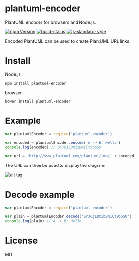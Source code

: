 # plantuml-encoder
PlantUML encoder for browsers and Node.js.

[![npm Version](https://img.shields.io/npm/v/plantuml-encoder.svg)](https://www.npmjs.com/package/plantuml-encoder) [![build-status](https://travis-ci.org/markushedvall/plantuml-encoder.svg?branch=master)](https://travis-ci.org/markushedvall/plantuml-encoder) [![js-standard-style](https://img.shields.io/badge/code%20style-standard-brightgreen.svg?style=flat)](https://github.com/feross/standard)

Encoded PlantUML can be used to create PlantUML URL links.

# Install

Node.js:

```
npm install plantuml-encoder
```

browser:

```
bower install plantuml-encoder
```

# Example

```javascript
var plantumlEncoder = require('plantuml-encoder')

var encoded = plantumlEncoder.encode('A -> B: Hello')
console.log(encoded) // SrJGjLDmibBmICt9oGS0

var url = 'http://www.plantuml.com/plantuml/img/' + encoded
```

The URL can then be used to display the diagram:

![alt tag](http://www.plantuml.com/plantuml/img/SrJGjLDmibBmICt9oGS0)

# Decode example

```javascript
var plantumlEncoder = require('plantuml-encoder')

var plain = plantumlEncoder.decode('SrJGjLDmibBmICt9oGS0')
console.log(plain) // A -> B: Hello

```

# License
MIT
